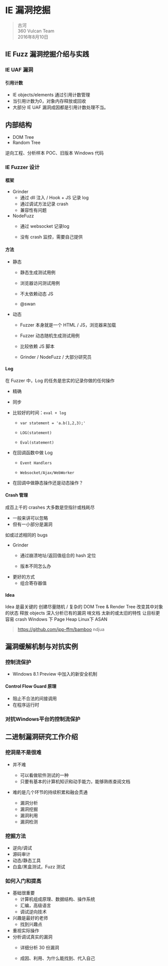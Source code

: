# IE 漏洞挖掘

> 古河  
> 360 Vulcan Team  
> 2016年8月10日

## IE Fuzz 漏洞挖掘介绍与实践
### IE UAF 漏洞
#### 引用计数
* IE objects/elements 通过引用计数管理
* 当引用计数为0，对象内存释放或回收
* 大部分 IE UAF 漏洞成因都是引用计数处理不当。


## 内部结构
* DOM Tree
* Random Tree


逆向工程、分析样本 POC、旧版本 Windows 代码


### IE Fuzzer 设计
#### 框架
* Grinder
    * 通过 dll 注入 / Hook + JS 记录 log
    * 通过调试方法记录 crash
    * 兼容性有问题
* NodeFuzz
    * 通过 websocket 记录log

    * 没有 crash 监控，需要自己提供



#### 方法
* 静态
    * 静态生成测试用例

    * 浏览器访问测试用例

    * 不太依赖动态 JS

    * @swan

* 动态
    * Fuzzer 本身就是一个 HTML / JS，浏览器来加载

    * Fuzzer 动态随机生成测试用例

    * 比较依赖 JS 脚本

    * Grinder / NodeFuzz / 大部分研究员



#### Log
在 Fuzzer 中，Log 的任务是忠实的记录你做的任何操作
* 精确
* 同步
* 比较好的时间：`eval + log`
    * `var statement = 'a.b(1,2,3);'`

    * `LOG(statement)`

    * `Eval(statement)`

* 在回调函数中做 Log

    * `Event Handlers`

    * `Websocket/Ajax/WebWorker`

* 在回调中做静态操作还是动态操作？


#### Crash 管理
成百上千的 crashes
大多数是空指针或栈耗尽
* 一般来讲可以忽略
* 但有一小部分是漏洞


如或过滤相同的 bugs
* Grinder
    * 通过崩溃地址/返回值组合的 hash 定位

    * 版本不同怎么办
* 更好的方式
    *  组合寄存器值



#### Idea
Idea 是最关键的
创建尽量随机 / 复杂的 DOM Tree & Render Tree
改变其中对象的状态
释放 objects
深入分析已有的漏洞
啃文档  太新的或太旧的特性
让目标更容易 crash
Windows 下 Page Heap
Linux下 ASAN


> https://github.com/jpp-ffm/bamboo
> ndjua


## 漏洞缓解机制与对抗实例
### 控制流保护
* Windows 8.1 Preview 中加入的新安全机制


#### Control Flow Guard 原理
* 阻止不合法的间接调用
* 在程序运行时

### 对抗Windows平台的控制流保护


## 二进制漏洞研究工作介绍
### 挖洞是不是很难
* 并不难
    * 可以看做软件测试的一种
    * 只要有基本的计算机知识和动手能力，能够熟练查阅文档

* 难的是几个环节的持续积累和融会贯通
    * 漏洞分析
    * 漏洞挖掘
    * 漏洞利用
    * 漏洞检测

### 挖掘方法
* 逆向/调试
* 源码审计
* 动态/静态工具
* 白盒/黑盒测试，Fuzz 测试


### 如何入门和提高
*   基础很重要
    * 计算机组成原理、数据结构、操作系统
    * 汇编，高级语言
    * 调试逆向技术
*   兴趣是最好的老师
    * 找到兴趣点
*   重视实际操作
*   分析调试真实的漏洞
    * 详细分析 30 份漏洞

    * 成因、利用、为什么能找到、代入自己